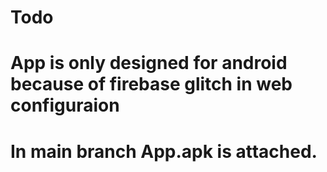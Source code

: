 # Todo
# App is only designed for android because of firebase glitch in web configuraion
# In main branch App.apk is attached.
